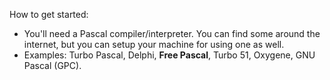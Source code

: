 <p>How to get started:</p>
<ul>
  <li>You'll need a Pascal compiler/interpreter. You can find some around the internet, but you can setup your machine for using one as well.</li>
  <li>Examples: Turbo Pascal, Delphi, <b>Free Pascal</b>, Turbo 51, Oxygene, GNU Pascal (GPC).</li>
</ul>
